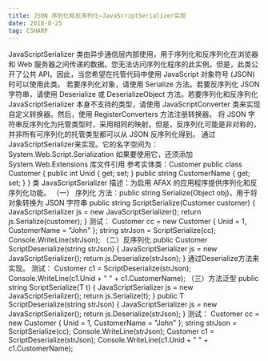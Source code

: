 ```yaml
---
title: JSON 序列化和反序列化—JavaScriptSerializer实现
date: 2018-8-25
tag: CSHARP
---
```

JavaScriptSerializer 类由异步通信层内部使用，用于序列化和反序列化在浏览器和 Web 服务器之间传递的数据。您无法访问序列化程序的此实例。但是，此类公开了公共 API。因此，当您希望在托管代码中使用 JavaScript 对象符号 (JSON) 时可以使用此类。
若要序列化对象，请使用 Serialize 方法。若要反序列化 JSON 字符串，请使用 Deserialize 或 DeserializeObject 方法。若要序列化和反序列化 JavaScriptSerializer 本身不支持的类型，请使用 JavaScriptConverter 类来实现自定义转换器。然后，使用 RegisterConverters 方法注册转换器。
将 JSON 字符串反序列化为托管类型时，采用相同的映射。但是，反序列化可能是非对称的，并非所有可序列化的托管类型都可以从 JSON 反序列化得到。
通过JavaScriptSerializer来实现。它的名字空间为：System.Web.Script.Serialization
如果要使用它，还须添加 System.Web.Extensions 库文件引用
参考实体类：Customer
	public class Customer
	{
	public int Unid { get; set; }
	public string CustomerName { get; set; }
	}
类 JavaScriptSerializer 描述：为启用 AFAX 的应用程序提供序列化和反序列化功能。
（一） 序列化
方法：public string Serialize(Object obj)，用于将对象转换为 JSON 字符串
	public string ScriptSerialize(Customer customer)
	{
			JavaScriptSerializer js = new JavaScriptSerializer();
	return js.Serialize(customer);
	}
测试：
Customer cc = new Customer { Unid = 1, CustomerName = "John" };
string strJson = ScriptSerialize(cc);
Console.WriteLine(strJson);
（二）反序列化
	public Customer ScriptDeserialize(string strJson)
	{
	JavaScriptSerializer js = new JavaScriptSerializer();
	return js.Deserialize<Customer>(strJson);
	}
通过Deserialize<T>方法来实现。
测试：
	Customer c1 = ScriptDeserialize(strJson);
	Console.WriteLine(c1.Unid + " " + c1.CustomerName);
（三）方法泛型
	public string ScriptSerialize<T>(T t)
	{
	JavaScriptSerializer js = new JavaScriptSerializer();
	return js.Serialize(t);
	}
	public T ScriptDeserialize<T>(string strJson)
	{
	JavaScriptSerializer js = new JavaScriptSerializer();
	return js.Deserialize<T>(strJson);
	}
测试：
	Customer cc = new Customer { Unid = 1, CustomerName = "John" };
	string strJson = ScriptSerialize<Customer>(cc);
	Console.WriteLine(strJson);
	Customer c1 = ScriptDeserialize<Customer>(strJson);
	Console.WriteLine(c1.Unid + " " + c1.CustomerName);

